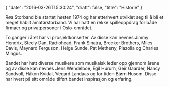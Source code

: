 {
  "date": "2016-03-26T15:30:24",
  "draft": false,
  "title": "Historie"
}

Røa Storband ble startet høsten 1974 og har etterhvert utviklet seg til å bli et meget habilt amatørstorband. Vi har hatt en rekke spilleoppdrag for både firmaer og privatpersoner i Oslo-området.

To ganger i året har vi prosjektkonserter. Av disse kan nevnes:Jimmy Hendrix, Steely Dan, Radiohead, Frank Sinatra, Brecker Brothers, Miles Davis, Maynard Ferguson, Helge Sunde, Pat Metheny, Piazolla og Charles Mingus.

Bandet har hatt diverse musikere som musikalsk leder opp gjennom årene og av disse kan nevnes Jens Wendelboe, Egil Hurum, Geir Gaarder, Nancy Sandvoll, Håkon Kvidal, Vegard Landaas og for tiden Bjørn Husom. Disse har hvert på sitt område tilført bandet inspirasjon og erfaring.
